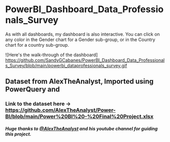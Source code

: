 # PowerBI_Dashboard_Data_Professionals_Survey

As with all dashboards, my dashboard is also interactive.  You can click on any color in the Gender chart for a Gender sub-group, or in the Country chart for a country sub-group.

![Here's the walk-through of the dashboard]  https://github.com/SandyGCabanes/PowerBI_Dashboard_Data_Professionals_Survey/blob/main/powerbi_dataprofessionals_survey.gif

## Dataset from AlexTheAnalyst, Imported using PowerQuery and 


### Link to the dataset here -> https://github.com/AlexTheAnalyst/Power-BI/blob/main/Power%20BI%20-%20Final%20Project.xlsx

##### Huge thanks to [@AlexTheAnalyst](https://www.youtube.com/watch?v=g0m5sEHPU-s) and his youtube channel for guiding this project.
